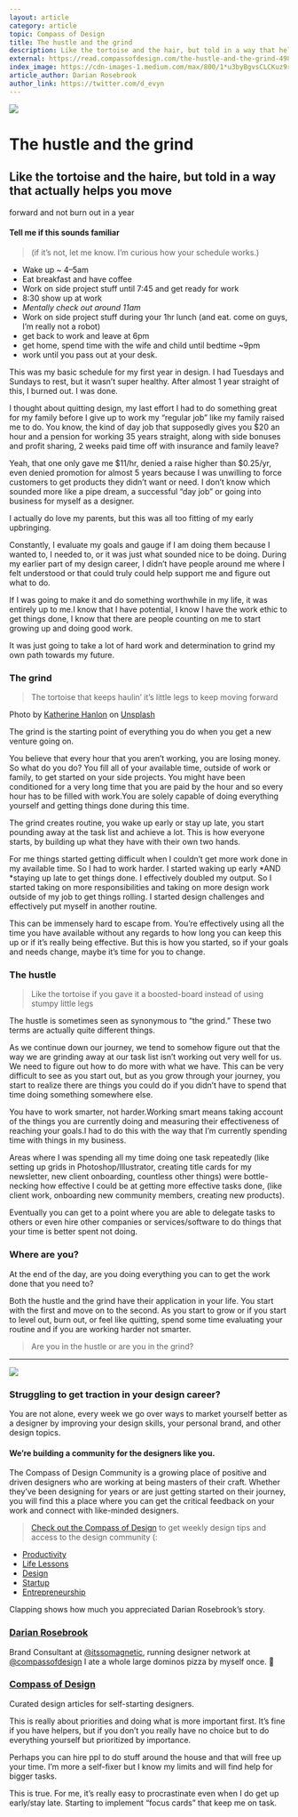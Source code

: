 ```yaml
---
layout: article
category: article
topic: Compass of Design
title: The hustle and the grind
description: Like the tortoise and the hair, but told in a way that helps you actually move forward in life, not burn out in a year.
external: https://read.compassofdesign.com/the-hustle-and-the-grind-49878c288917
index_image: https://cdn-images-1.medium.com/max/800/1*u3byBgvsCLCKuz9rNhOXBQ.jpeg
article_author: Darian Rosebrook
author_link: https://twitter.com/d_evyn
---
```

![](https://cdn-images-1.medium.com/max/800/1*u3byBgvsCLCKuz9rNhOXBQ.jpeg)

# The hustle and the grind

## Like the tortoise and the haire, but told in a way that actually helps you move
forward and not burn out in a year

#### Tell me if this sounds familiar

> (if it’s not, let me know. I’m curious how your schedule works.)

* Wake up ~ 4–5am
* Eat breakfast and have coffee
* Work on side project stuff until 7:45 and get ready for work
* 8:30 show up at work
* *Mentally check out around 11am*
* Work on side project stuff during your 1hr lunch (and eat. come on guys, I’m
really not a robot)
* get back to work and leave at 6pm
* get home, spend time with the wife and child until bedtime ~9pm
* work until you pass out at your desk.

This was my basic schedule for my first year in design. I had Tuesdays and
Sundays to rest, but it wasn’t super healthy. After almost 1 year straight of
this, I burned out. I was done.

I thought about quitting design, my last effort I had to do something great for
my family before I give up to work my “regular job” like my family raised me to
do. You know, the kind of day job that supposedly gives you $20 an hour and a
pension for working 35 years straight, along with side bonuses and profit
sharing, 2 weeks paid time off with insurance and family leave?

Yeah, that one only gave me $11/hr, denied a raise higher than $0.25/yr, even
denied promotion for almost 5 years because I was unwilling to force customers
to get products they didn’t want or need. I don’t know which sounded more like a
pipe dream, a successful “day job” or going into business for myself as a
designer.

<span class="figcaption_hack">I actually do love my parents, but this was all too fitting of my early
upbringing.</span>

Constantly, I evaluate my goals and gauge if I am doing them because I wanted
to, I needed to, or it was just what sounded nice to be doing. During my earlier
part of my design career, I didn’t have people around me where I felt understood
or that could truly could help support me and figure out what to do.

If I was going to make it and do something worthwhile in my life, it was
entirely up to me.I know that I have potential, I know I have the work ethic to
get things done, I know that there are people counting on me to start growing up
and doing good work.

It was just going to take a lot of hard work and determination to grind my own
path towards my future.

### The grind

> The tortoise that keeps haulin’ it’s little legs to keep moving forward

<span class="figcaption_hack">Photo by [Katherine
Hanlon](http://unsplash.com/photos/bd_fCZhy_W8?utm_source=unsplash&utm_medium=referral&utm_content=creditCopyText)
on
[Unsplash](https://unsplash.com/?utm_source=unsplash&utm_medium=referral&utm_content=creditCopyText)</span>

The grind is the starting point of everything you do when you get a new venture
going on.

You believe that every hour that you aren’t working, you are losing money. So
what do you do? You fill all of your available time, outside of work or family,
to get started on your side projects. You might have been conditioned for a very
long time that you are paid by the hour and so every hour has to be filled with
work.You are solely capable of doing everything yourself and getting things done
during this time.

The grind creates routine, you wake up early or stay up late, you start pounding
away at the task list and achieve a lot. This is how everyone starts, by
building up what they have with their own two hands.

For me things started getting difficult when I couldn’t get more work done in my
available time. So I had to work harder. I started waking up early *AND *staying
up late to get things done. I effectively doubled my output. So I started taking
on more responsibilities and taking on more design work outside of my job to get
things rolling. I started design challenges and effectively put myself in
another routine.

This can be immensely hard to escape from. You’re effectively using all the time
you have available without any regards to how long you can keep this up or if
it’s really being effective. But this is how you started, so if your goals and
needs change, maybe it’s time for you to change.

### The hustle

> Like the tortoise if you gave it a boosted-board instead of using stumpy little
> legs

The hustle is sometimes seen as synonymous to “the grind.” These two terms are
actually quite different things.

As we continue down our journey, we tend to somehow figure out that the way we
are grinding away at our task list isn’t working out very well for us. We need
to figure out how to do more with what we have. This can be very difficult to
see as you start out, but as you grow through your journey, you start to realize
there are things you could do if you didn’t have to spend that time doing
something somewhere else.

You have to work smarter, not harder.Working smart means taking account of the
things you are currently doing and measuring their effectiveness of reaching
your goals.I had to do this with the way that I’m currently spending time with
things in my business.

Areas where I was spending all my time doing one task repeatedly (like setting
up grids in Photoshop/Illustrator, creating title cards for my newsletter, new
client onboarding, countless other things) were bottle-necking how effective I
could be at getting more effective tasks done, (like client work, onboarding new
community members, creating new products).

Eventually you can get to a point where you are able to delegate tasks to others
or even hire other companies or services/software to do things that your time is
better spent not doing.

### Where are you?

At the end of the day, are you doing everything you can to get the work done
that you need to?

Both the hustle and the grind have their application in your life. You start
with the first and move on to the second. As you start to grow or if you start
to level out, burn out, or feel like quitting, spend some time evaluating your
routine and if you are working harder not smarter.

> Are you in the hustle or are you in the grind?

*****

![](https://cdn-images-1.medium.com/max/800/1*4Zs6xNJ3_0UaBgr5YL8_vQ.png)

### Struggling to get traction in your design career?

You are not alone, every week we go over ways to market yourself better as a
designer by improving your design skills, your personal brand, and other design
topics.

#### We’re building a community for the designers like you.

The Compass of Design Community is a growing place of positive and driven
designers who are working at being masters of their craft. Whether they’ve been
designing for years or are just getting started on their journey, you will find
this a place where you can get the critical feedback on your work and connect
with like-minded designers.

> [Check out the Compass of Design](https://compassofdesign.com/community/) to get
> weekly design tips and access to the design community (:

* [Productivity](https://read.compassofdesign.com/tagged/productivity?source=post)
* [Life Lessons](https://read.compassofdesign.com/tagged/life-lessons?source=post)
* [Design](https://read.compassofdesign.com/tagged/design?source=post)
* [Startup](https://read.compassofdesign.com/tagged/startup?source=post)
* [Entrepreneurship](https://read.compassofdesign.com/tagged/entrepreneurship?source=post)

Clapping shows how much you appreciated Darian Rosebrook’s story.

### [Darian Rosebrook](https://read.compassofdesign.com/@darianrosebrook)

Brand Consultant at [@itssomagnetic](http://twitter.com/itssomagnetic), running
designer network at [@compassofdesign](http://twitter.com/compassofdesign) I ate
a whole large dominos pizza by myself once. 🍕

### [Compass of Design](https://read.compassofdesign.com/?source=footer_card)

Curated design articles for self-starting designers.

This is really about priorities and doing what is more important first. It’s
fine if you have helpers, but if you don’t you really have no choice but to do
everything yourself but prioritized by importance.

Perhaps you can hire ppl to do stuff around the house and that will free up your
time. I’m more a self-fixer but I know my limits and will find help for bigger
tasks.

This is true. For me, it’s really easy to procrastinate even when I do get up
early/stay late. Starting to implement “focus cards” that keep me on task.
